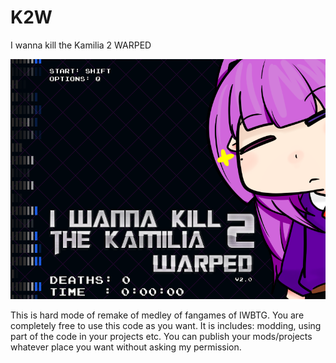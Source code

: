 # K2W
I wanna kill the Kamilia 2 WARPED

![](https://github.com/SUDALV92/K2W/blob/master/MainLogo.png?raw=true)

This is hard mode of remake of medley of fangames of IWBTG.
You are completely free to use this code as you want. It is includes: modding, using part of the code in your projects etc. You can publish your mods/projects whatever place you want without asking my permission.
